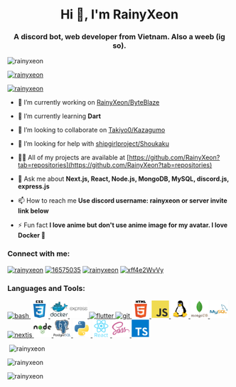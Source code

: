 <h1 align="center">Hi 👋, I'm RainyXeon</h1>
<h3 align="center">A discord bot, web developer from Vietnam. Also a weeb (ig so).</h3>

<p align="left"> <img src="https://komarev.com/ghpvc/?username=rainyxeon&label=Profile%20views&color=0e75b6&style=flat" alt="rainyxeon" /> </p>

<p align="left"> <a href="https://github.com/ryo-ma/github-profile-trophy"><img src="https://github-profile-trophy.vercel.app/?username=rainyxeon" alt="rainyxeon" /></a> </p>

<p align="left"> <a href="https://twitter.com/rainyxeon" target="blank"><img src="https://img.shields.io/twitter/follow/rainyxeon?logo=twitter&style=for-the-badge" alt="rainyxeon" /></a> </p>

- 🔭 I’m currently working on [RainyXeon/ByteBlaze](https://github.com/RainyXeon/ByteBlaze)

- 🌱 I’m currently learning **Dart**

- 👯 I’m looking to collaborate on [Takiyo0/Kazagumo](https://github.com/Takiyo0/Kazagumo)

- 🤝 I’m looking for help with [shipgirlproject/Shoukaku](https://github.com/shipgirlproject/Shoukaku)

- 👨‍💻 All of my projects are available at [https://github.com/RainyXeon?tab=repositories](https://github.com/RainyXeon?tab=repositories)

- 💬 Ask me about **Next.js, React, Node.js, MongoDB, MySQL, discord.js, express.js**

- 📫 How to reach me **Use discord username: rainyxeon or server invite link below**

- ⚡ Fun fact **I love anime but don't use anime image for my avatar. I love Docker 🐳**

<h3 align="left">Connect with me:</h3>
<p align="left">
<a href="https://twitter.com/rainyxeon" target="blank"><img align="center" src="https://raw.githubusercontent.com/rahuldkjain/github-profile-readme-generator/master/src/images/icons/Social/twitter.svg" alt="rainyxeon" height="30" width="40" /></a>
<a href="https://stackoverflow.com/users/16575035" target="blank"><img align="center" src="https://raw.githubusercontent.com/rahuldkjain/github-profile-readme-generator/master/src/images/icons/Social/stack-overflow.svg" alt="16575035" height="30" width="40" /></a>
<a href="https://fb.com/rainyxeon" target="blank"><img align="center" src="https://raw.githubusercontent.com/rahuldkjain/github-profile-readme-generator/master/src/images/icons/Social/facebook.svg" alt="rainyxeon" height="30" width="40" /></a>
<a href="https://discord.gg/xff4e2WvVy" target="blank"><img align="center" src="https://raw.githubusercontent.com/rahuldkjain/github-profile-readme-generator/master/src/images/icons/Social/discord.svg" alt="xff4e2WvVy" height="30" width="40" /></a>
</p>

<h3 align="left">Languages and Tools:</h3>
<p align="left"> <a href="https://www.gnu.org/software/bash/" target="_blank" rel="noreferrer"> <img src="https://www.vectorlogo.zone/logos/gnu_bash/gnu_bash-icon.svg" alt="bash" width="40" height="40"/> </a> <a href="https://www.w3schools.com/css/" target="_blank" rel="noreferrer"> <img src="https://raw.githubusercontent.com/devicons/devicon/master/icons/css3/css3-original-wordmark.svg" alt="css3" width="40" height="40"/> </a> <a href="https://www.docker.com/" target="_blank" rel="noreferrer"> <img src="https://raw.githubusercontent.com/devicons/devicon/master/icons/docker/docker-original-wordmark.svg" alt="docker" width="40" height="40"/> </a> <a href="https://expressjs.com" target="_blank" rel="noreferrer"> <img src="https://raw.githubusercontent.com/devicons/devicon/master/icons/express/express-original-wordmark.svg" alt="express" width="40" height="40"/> </a> <a href="https://flutter.dev" target="_blank" rel="noreferrer"> <img src="https://www.vectorlogo.zone/logos/flutterio/flutterio-icon.svg" alt="flutter" width="40" height="40"/> </a> <a href="https://git-scm.com/" target="_blank" rel="noreferrer"> <img src="https://www.vectorlogo.zone/logos/git-scm/git-scm-icon.svg" alt="git" width="40" height="40"/> </a> <a href="https://www.w3.org/html/" target="_blank" rel="noreferrer"> <img src="https://raw.githubusercontent.com/devicons/devicon/master/icons/html5/html5-original-wordmark.svg" alt="html5" width="40" height="40"/> </a> <a href="https://developer.mozilla.org/en-US/docs/Web/JavaScript" target="_blank" rel="noreferrer"> <img src="https://raw.githubusercontent.com/devicons/devicon/master/icons/javascript/javascript-original.svg" alt="javascript" width="40" height="40"/> </a> <a href="https://www.linux.org/" target="_blank" rel="noreferrer"> <img src="https://raw.githubusercontent.com/devicons/devicon/master/icons/linux/linux-original.svg" alt="linux" width="40" height="40"/> </a> <a href="https://www.mongodb.com/" target="_blank" rel="noreferrer"> <img src="https://raw.githubusercontent.com/devicons/devicon/master/icons/mongodb/mongodb-original-wordmark.svg" alt="mongodb" width="40" height="40"/> </a> <a href="https://www.mysql.com/" target="_blank" rel="noreferrer"> <img src="https://raw.githubusercontent.com/devicons/devicon/master/icons/mysql/mysql-original-wordmark.svg" alt="mysql" width="40" height="40"/> </a> <a href="https://nextjs.org/" target="_blank" rel="noreferrer"> <img src="https://cdn.worldvectorlogo.com/logos/nextjs-2.svg" alt="nextjs" width="40" height="40"/> </a> <a href="https://nodejs.org" target="_blank" rel="noreferrer"> <img src="https://raw.githubusercontent.com/devicons/devicon/master/icons/nodejs/nodejs-original-wordmark.svg" alt="nodejs" width="40" height="40"/> </a> <a href="https://www.postgresql.org" target="_blank" rel="noreferrer"> <img src="https://raw.githubusercontent.com/devicons/devicon/master/icons/postgresql/postgresql-original-wordmark.svg" alt="postgresql" width="40" height="40"/> </a> <a href="https://www.python.org" target="_blank" rel="noreferrer"> <img src="https://raw.githubusercontent.com/devicons/devicon/master/icons/python/python-original.svg" alt="python" width="40" height="40"/> </a> <a href="https://reactjs.org/" target="_blank" rel="noreferrer"> <img src="https://raw.githubusercontent.com/devicons/devicon/master/icons/react/react-original-wordmark.svg" alt="react" width="40" height="40"/> </a> <a href="https://sass-lang.com" target="_blank" rel="noreferrer"> <img src="https://raw.githubusercontent.com/devicons/devicon/master/icons/sass/sass-original.svg" alt="sass" width="40" height="40"/> </a> <a href="https://www.typescriptlang.org/" target="_blank" rel="noreferrer"> <img src="https://raw.githubusercontent.com/devicons/devicon/master/icons/typescript/typescript-original.svg" alt="typescript" width="40" height="40"/> </a> </p>

<p>&nbsp;<img src="https://github-readme-stats.vercel.app/api?username=rainyxeon&show_icons=true&theme=tokyonight&locale=en&show=reviews,discussions_started,discussions_answered,prs_merged,prs_merged_percentage" alt="rainyxeon" /></p>

<p><img src="https://github-readme-stats.vercel.app/api/top-langs?username=rainyxeon&show_icons=true&theme=tokyonight&locale=en&layout=compact" alt="rainyxeon" /></p>

<p><img src="https://github-readme-streak-stats.herokuapp.com/?user=rainyxeon&theme=dark&starting_year=2020" alt="rainyxeon" /></p>
